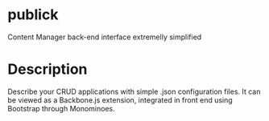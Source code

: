 # publick
Content Manager back-end interface extremelly simplified

# Description
Describe your CRUD applications with simple .json configuration files.
It can be viewed as a Backbone.js extension, integrated in front end using Bootstrap through Monominoes.
